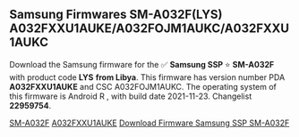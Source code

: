 <h2>Samsung Firmwares SM-A032F(LYS) A032FXXU1AUKE/A032FOJM1AUKC/A032FXXU1AUKC</h2>
Download the Samsung firmware for the ✅ <strong>Samsung SSP </strong> ⭐ <strong>SM-A032F</strong> with product code <strong>LYS</strong> <strong> from Libya</strong>. This firmware has version number PDA <strong>A032FXXU1AUKE</strong> and CSC A032FOJM1AUKC. The operating system of this firmware is Android R , with build date 2021-11-23. Changelist <strong>22959754</strong>.


[SM-A032F](https://samfirm.shop/samsung/model/SM-A032F)
[A032FXXU1AUKE](https://samfirm.shop/samsung/pda/A032FXXU1AUKE)
[Download Firmware Samsung SSP SM-A032F](https://samfirm.shop/samsung/firmware/477505)
